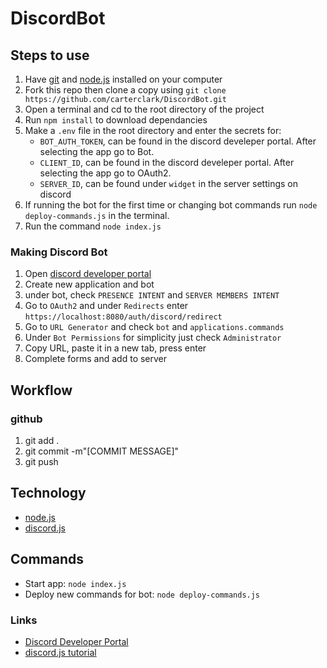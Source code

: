 
# DiscordBot

## Steps to use

1. Have [git](https://git-scm.com/downloads) and [node.js](https://nodejs.org/en/download/) installed on your computer
2. Fork this repo then clone a copy using `git clone https://github.com/carterclark/DiscordBot.git`
3. Open a terminal and cd to the root directory of the project
4. Run `npm install` to download dependancies
5. Make a `.env` file in the root directory and enter the secrets for:
    * `BOT_AUTH_TOKEN`, can be found in the discord develeper portal. After selecting the app go to Bot.
    * `CLIENT_ID`, can be found in the discord develeper portal. After selecting the app go to OAuth2.
    * `SERVER_ID`, can be found under `widget` in the server settings on discord
6. If running the bot for the first time or changing bot commands run `node deploy-commands.js` in the terminal.
7. Run the command `node index.js`

### Making Discord Bot

1. Open [discord developer portal](https://discord.com/developers/applications)
2. Create new application and bot
3. under bot, check `PRESENCE INTENT` and `SERVER MEMBERS INTENT`
4. Go to `OAuth2` and under `Redirects` enter `https://localhost:8080/auth/discord/redirect`
5. Go to `URL Generator` and check `bot` and `applications.commands`
6. Under `Bot Permissions` for simplicity just check `Administrator`
7. Copy URL, paste it in a new tab, press enter
8. Complete forms and add to server

## Workflow

### github

1. git add .
2. git commit -m"[COMMIT MESSAGE]"
3. git push

## Technology

* [node.js](https://nodejs.org/en/docs/)
* [discord.js](https://discord.js.org/#/docs/main/stable/general/welcome)

## Commands

* Start app: `node index.js`
* Deploy new commands for bot: `node deploy-commands.js`

### Links

* [Discord Developer Portal](https://discord.com/developers/applications)
* [discord.js tutorial](https://discordjs.guide/#before-you-begin)

